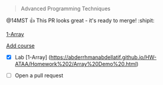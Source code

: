 > Advanced Programming Techniques

@14MST :+1: This PR looks great - it's ready to merge! :shipit:


[1-Array](https://abderrhmanabdellatif.github.io/HW-ATAA/Homework%202/Array%20Demo%20.html)

[Add course](https://abderrhmanabdellatif.github.io/advanced-programing-Homeworks/Homeworks/Add%20course.html)
- [x] Lab
       [1-Array] (https://abderrhmanabdellatif.github.io/HW-ATAA/Homework%202/Array%20Demo%20.html)

- [ ] Open a pull request


